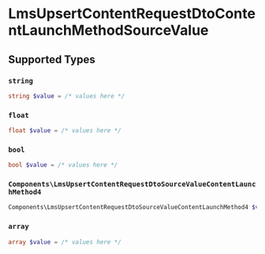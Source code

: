 # LmsUpsertContentRequestDtoContentLaunchMethodSourceValue


## Supported Types

### `string`

```php
string $value = /* values here */
```

### `float`

```php
float $value = /* values here */
```

### `bool`

```php
bool $value = /* values here */
```

### `Components\LmsUpsertContentRequestDtoSourceValueContentLaunchMethod4`

```php
Components\LmsUpsertContentRequestDtoSourceValueContentLaunchMethod4 $value = /* values here */
```

### `array`

```php
array $value = /* values here */
```

